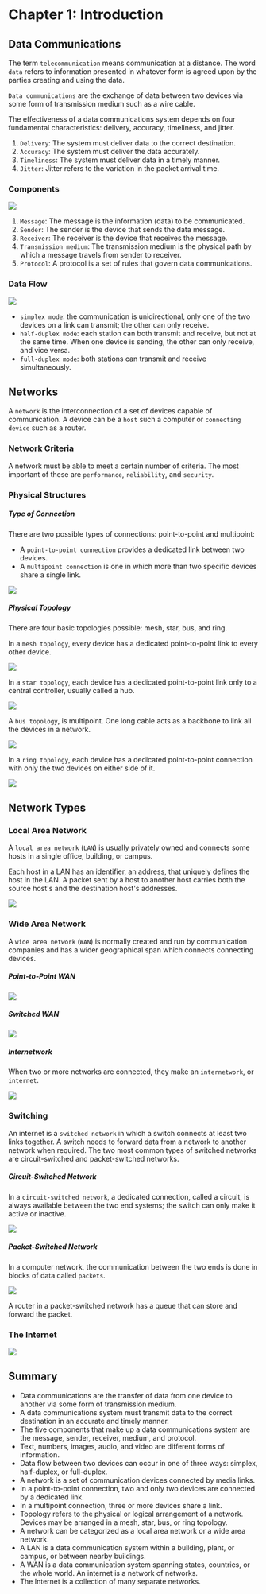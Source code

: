 # Chapter 1: Introduction

## Data Communications
The term `telecommunication` means communication at a distance. The word `data` refers to information presented in whatever form is agreed upon by the parties creating and using the data.

`Data communications` are the exchange of data between two devices via some form of transmission medium such as a wire cable.

The effectiveness of a data communications system depends on four fundamental characteristics: delivery, accuracy, timeliness, and jitter.
1. `Delivery`: The system must deliver data to the correct destination.
2. `Accuracy`: The system must deliver the data accurately.
3. `Timeliness`: The system must deliver data in a timely manner.
4. `Jitter`: Jitter refers to the variation in the packet arrival time.

### Components

![](./static/ch1_1.png)

1. `Message`: The message is the information (data) to be communicated.
2. `Sender`: The sender is the device that sends the data message.
3. `Receiver`: The receiver is the device that receives the message.
4. `Transmission medium`: The transmission medium is the physical path by which a message travels from sender to receiver.
5. `Protocol`: A protocol is a set of rules that govern data communications.

### Data Flow

![](./static/ch1_2.png)

- `simplex mode`: the communication is unidirectional, only one of the two devices on a link can transmit; the other can only receive.
- `half-duplex mode`: each station can both transmit and receive, but not at the same time. When one device is sending, the other can only receive, and vice versa.
- `full-duplex mode`: both stations can transmit and receive simultaneously.


## Networks
A `network` is the interconnection of a set of devices capable of communication. A device can be a `host` such a computer or `connecting device` such as a router.

### Network Criteria
A network must be able to meet a certain number of criteria. The most important of these are `performance`, `reliability`, and `security`.

### Physical Structures
##### Type of Connection
There are two possible types of connections: point-to-point and multipoint:
- A `point-to-point connection` provides a dedicated link between two devices.
- A `multipoint connection` is one in which more than two specific devices share a single link.

![](./static/ch1_3.png)

##### Physical Topology
There are four basic topologies possible: mesh, star, bus, and ring.

In a `mesh topology`, every device has a dedicated point-to-point link to every other device.

![](./static/ch1_4.png)

In a `star topology`, each device has a dedicated point-to-point link only to a central controller, usually called a hub.

![](./static/ch1_5.png)

A `bus topology`, is multipoint. One long cable acts as a backbone to link all the devices in a network.

![](./static/ch1_6.png)

In a `ring topology`, each device has a dedicated point-to-point connection with only the two devices on either side of it.

![](./static/ch1_7.png)


## Network Types
### Local Area Network
A `local area network` (`LAN`) is usually privately owned and connects some hosts in a single office, building, or campus.

Each host in a LAN has an identifier, an address, that uniquely defines the host in the LAN. A packet sent by a host to another host carries both the source host's and the destination host's addresses.

![](./static/ch1_8.png)

### Wide Area Network
A `wide area network` (`WAN`) is normally created and run by communication companies and has a wider geographical span which connects connecting devices.

##### Point-to-Point WAN

![](./static/ch1_9.png)

##### Switched WAN

![](./static/ch1_10.png)

##### Internetwork
When two or more networks are connected, they make an `internetwork`, or `internet`.

![](./static/ch1_12.png)

### Switching
An internet is a `switched network` in which a switch connects at least two links together. A switch needs to forward data from a network to another network when required. The two most common types of switched networks are circuit-switched and packet-switched networks.

##### Circuit-Switched Network
In a `circuit-switched network`, a dedicated connection, called a circuit, is always available between the two end systems; the switch can only make it active or inactive.

![](./static/ch1_13.png)

##### Packet-Switched Network
In a computer network, the communication between the two ends is done in blocks of data called `packets`.

![](./static/ch1_14.png)

A router in a packet-switched network has a queue that can store and forward the
packet.

### The Internet

![](./static/ch1_15.png)


## Summary
- Data communications are the transfer of data from one device to another via some form of transmission medium.
- A data communications system must transmit data to the correct destination in an accurate and timely manner.
- The five components that make up a data communications system are the message, sender, receiver, medium, and protocol.
- Text, numbers, images, audio, and video are different forms of information.
- Data flow between two devices can occur in one of three ways: simplex, half-duplex, or full-duplex.
- A network is a set of communication devices connected by media links.
- In a point-to-point connection, two and only two devices are connected by a dedicated link.
- In a multipoint connection, three or more devices share a link.
- Topology refers to the physical or logical arrangement of a network. Devices may be arranged in a mesh, star, bus, or ring topology.
- A network can be categorized as a local area network or a wide area network.
- A LAN is a data communication system within a building, plant, or campus, or between nearby buildings.
- A WAN is a data communication system spanning states, countries, or the whole world. An internet is a network of networks.
- The Internet is a collection of many separate networks.
